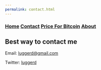 ```yaml
---
permalink: contact.html
---
```


### [Home](index.md)   [Contact](contact.html)   [Price For Bitcoin](gains.html)   [About]() 


## Best way to contact me
Email: luggerd@gmail.com

Twitter: [luggerd](https://twitter.com/luggerd)

